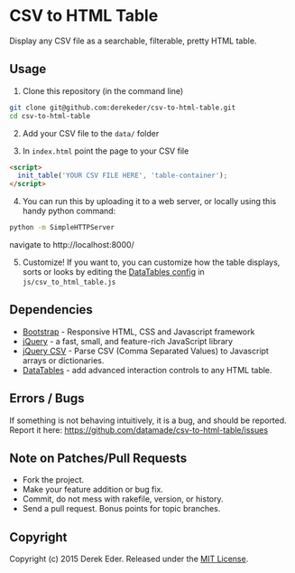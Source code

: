 # CSV to HTML Table

Display any CSV file as a searchable, filterable, pretty HTML table.

## Usage

1. Clone this repository (in the command line)

``` bash
git clone git@github.com:derekeder/csv-to-html-table.git
cd csv-to-html-table
```

2. Add your CSV file to the `data/` folder

3. In `index.html` point the page to your CSV file

``` html
<script>
  init_table('YOUR CSV FILE HERE', 'table-container');
</script>
```

4. You can run this by uploading it to a web server, or locally using this handy python command:

```bash
python -m SimpleHTTPServer
```

navigate to http://localhost:8000/

5. Customize! If you want to, you can customize how the table displays, sorts or looks by editing the [DataTables config](http://datatables.net/examples/basic_init/index.html) in `js/csv_to_html_table.js`

## Dependencies

* [Bootstrap](http://getbootstrap.com/) - Responsive HTML, CSS and Javascript framework
* [jQuery](https://jquery.com/) - a fast, small, and feature-rich JavaScript library
* [jQuery CSV](https://code.google.com/p/jquery-csv/) - Parse CSV (Comma Separated Values) to Javascript arrays or dictionaries.
* [DataTables](http://datatables.net/) - add advanced interaction controls to any HTML table.

## Errors / Bugs

If something is not behaving intuitively, it is a bug, and should be reported.
Report it here: https://github.com/datamade/csv-to-html-table/issues

## Note on Patches/Pull Requests
 
* Fork the project.
* Make your feature addition or bug fix.
* Commit, do not mess with rakefile, version, or history.
* Send a pull request. Bonus points for topic branches.

## Copyright

Copyright (c) 2015 Derek Eder. Released under the [MIT License](https://github.com/derekeder/csv-to-html-table/blob/master/LICENSE).